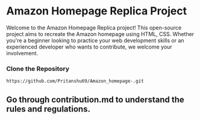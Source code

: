 # Amazon Homepage Replica Project

Welcome to the Amazon Homepage Replica project! This open-source project aims to recreate the Amazon homepage using HTML, CSS. Whether you're a beginner looking to practice your web development skills or an experienced developer who wants to contribute, we welcome your involvement.

### Clone the Repository

```bash[
https://github.com/Pritanshu69/Amazon_homepage-.git
```
## Go through contribution.md to understand the rules and regulations. 